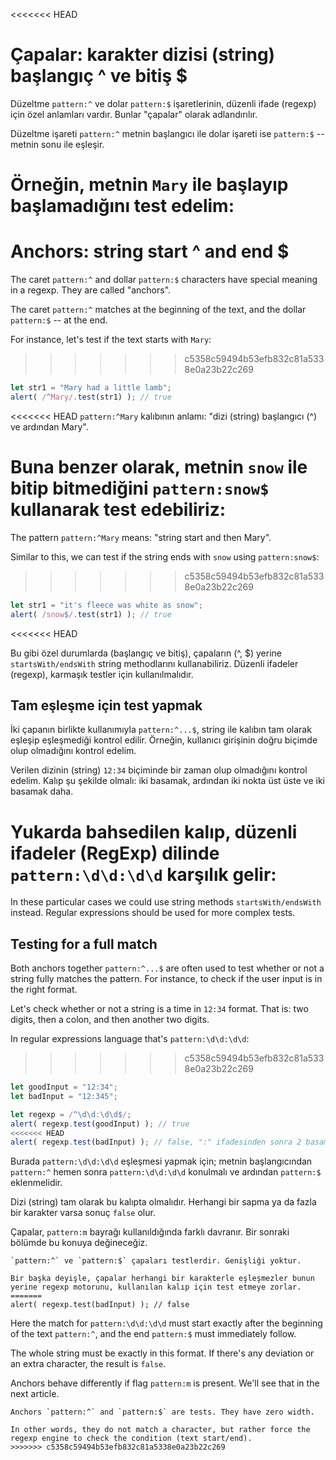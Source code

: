 <<<<<<< HEAD
# Çapalar: karakter dizisi (string) başlangıç ^ ve bitiş $

Düzeltme `pattern:^` ve dolar `pattern:$` işaretlerinin, düzenli ifade (regexp) için özel anlamları vardır. Bunlar "çapalar" olarak adlandırılır.

Düzeltme işareti `pattern:^` metnin başlangıcı ile dolar işareti ise `pattern:$` -- metnin sonu ile eşleşir.

Örneğin, metnin `Mary` ile başlayıp başlamadığını test edelim:
=======
# Anchors: string start ^ and end $

The caret `pattern:^` and dollar `pattern:$` characters have special meaning in a regexp. They are called "anchors".

The caret `pattern:^` matches at the beginning of the text, and the dollar `pattern:$` -- at the end.

For instance, let's test if the text starts with `Mary`:
>>>>>>> c5358c59494b53efb832c81a5338e0a23b22c269

```js run
let str1 = "Mary had a little lamb";
alert( /^Mary/.test(str1) ); // true
```

<<<<<<< HEAD
`pattern:^Mary` kalıbının anlamı: "dizi (string) başlangıcı (^) ve ardından Mary".

Buna benzer olarak, metnin `snow` ile bitip bitmediğini `pattern:snow$` kullanarak test edebiliriz:
=======
The pattern `pattern:^Mary` means: "string start and then Mary".

Similar to this, we can test if the string ends with `snow` using `pattern:snow$`:
>>>>>>> c5358c59494b53efb832c81a5338e0a23b22c269

```js run
let str1 = "it's fleece was white as snow";
alert( /snow$/.test(str1) ); // true
```

<<<<<<< HEAD

Bu gibi özel durumlarda (başlangıç ve bitiş), çapaların (^, $) yerine `startsWith/endsWith` string methodlarını kullanabiliriz. Düzenli ifadeler (regexp), karmaşık testler için kullanılmalıdır.

## Tam eşleşme için test yapmak

İki çapanın birlikte kullanımıyla `pattern:^...$`, string ile kalıbın tam olarak eşleşip eşleşmediği kontrol edilir. Örneğin, kullanıcı girişinin doğru biçimde olup olmadığını kontrol edelim.

Verilen dizinin (string) `12:34` biçiminde bir zaman olup olmadığını kontrol edelim. Kalıp şu şekilde olmalı: iki basamak, ardından iki nokta üst üste ve iki basamak daha.

Yukarda bahsedilen kalıp, düzenli ifadeler (RegExp) dilinde `pattern:\d\d:\d\d` karşılık gelir:
=======
In these particular cases we could use string methods `startsWith/endsWith` instead. Regular expressions should be used for more complex tests.

## Testing for a full match

Both anchors together `pattern:^...$` are often used to test whether or not a string fully matches the pattern. For instance, to check if the user input is in the right format.

Let's check whether or not a string is a time in `12:34` format. That is: two digits, then a colon, and then another two digits.

In regular expressions language that's `pattern:\d\d:\d\d`:
>>>>>>> c5358c59494b53efb832c81a5338e0a23b22c269

```js run
let goodInput = "12:34";
let badInput = "12:345";

let regexp = /^\d\d:\d\d$/;
alert( regexp.test(goodInput) ); // true
<<<<<<< HEAD
alert( regexp.test(badInput) ); // false, ":" ifadesinden sonra 2 basamak yerine 3 basamak vardır
```

Burada `pattern:\d\d:\d\d` eşleşmesi yapmak için; metnin başlangıcından `pattern:^` hemen sonra `pattern:\d\d:\d\d` konulmalı ve ardından `pattern:$` eklenmelidir.

Dizi (string) tam olarak bu kalıpta olmalıdır. Herhangi bir sapma ya da fazla bir karakter varsa sonuç `false` olur.

Çapalar, `pattern:m` bayrağı kullanıldığında farklı davranır. Bir sonraki bölümde bu konuya değineceğiz.

```smart header="Çapalar \"sıfır genişlik\" e sahiptir. Anchors have \"zero width\""
`pattern:^` ve `pattern:$` çapaları testlerdir. Genişliği yoktur.

Bir başka deyişle, çapalar herhangi bir karakterle eşleşmezler bunun yerine regexp motorunu, kullanılan kalıp için test etmeye zorlar.
=======
alert( regexp.test(badInput) ); // false
```

Here the match for `pattern:\d\d:\d\d` must start exactly after the beginning of the text `pattern:^`, and the end `pattern:$` must immediately follow.

The whole string must be exactly in this format. If there's any deviation or an extra character, the result is `false`.

Anchors behave differently if flag `pattern:m` is present. We'll see that in the next article.

```smart header="Anchors have \"zero width\""
Anchors `pattern:^` and `pattern:$` are tests. They have zero width.

In other words, they do not match a character, but rather force the regexp engine to check the condition (text start/end).
>>>>>>> c5358c59494b53efb832c81a5338e0a23b22c269
```
